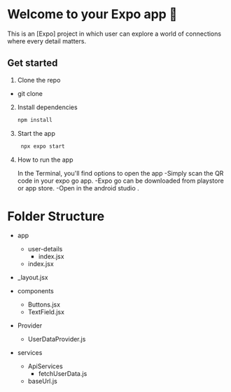 # Welcome to your Expo app 👋

This is an [Expo] project in which user can explore a world of connections where every detail matters.

## Get started

1. Clone the repo
  - git clone <repo-url>

2. Install dependencies

   ```bash
   npm install
   ```

3. Start the app

   ```bash
    npx expo start
   ```
4. How to run the app

   In the Terminal, you'll find options to open the app 
   -Simply  scan the QR code in your expo go app.
   -Expo go can be downloaded from playstore or app store.
   -Open in the android studio .

# Folder Structure
- app
  - user-details
    - index.jsx
  - index.jsx
- _layout.jsx

- components
  - Buttons.jsx
  - TextField.jsx

- Provider
  - UserDataProvider.js
- services

  - ApiServices
    - fetchUserData.js
  - baseUrl.js
